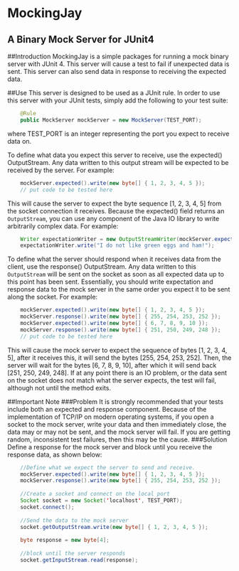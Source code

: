 MockingJay
==========
A Binary Mock Server for JUnit4
-------------------------------

##Introduction
MockingJay is a simple packages for running a mock binary server with JUnit 4. 
This server will cause a test to fail if unexpected data is sent. This server 
can also send data in response to receiving the expected data.
 
##Use
This server is designed to be used as a JUnit rule. In order to use this
server with your JUnit tests, simply add the following to your test suite:
  
```Java 
    @Rule
    public MockServer mockServer = new MockServer(TEST_PORT);
```

where TEST_PORT is an integer representing the port you expect to receive
data on.

To define what data you expect this server to receive, use the
expected() OutputStream. Any data written to this output
 stream will be expected to be received by the server. For example:
 
```Java
    mockServer.expected().write(new byte[] { 1, 2, 3, 4, 5 });
    // put code to be tested here
```

This will cause the server to expect the byte sequence [1, 2, 3, 4, 5] from
the socket connection it receives. Because the expected() field
returns an <code>OutputStream</code>, you can use any component of the Java
IO library to write arbitrarily complex data. For example:
 
```Java
    Writer expectationWriter = new OutputStreamWriter(mockServer.expected());
    expectationWriter.write("I do not like green eggs and ham!");
```

To define what the server should respond when it receives data from the
client, use the response() OutputStream. Any data written to
this <code>OutputStream</code> will be sent on the socket as soon as all
expected data up to this point has been sent. Essentially, you should write
expectation and response data to the mock server in the same order you expect
it to be sent along the socket. For example:
 
```Java
    mockServer.expected().write(new byte[] { 1, 2, 3, 4, 5 });
    mockServer.response().write(new byte[] { 255, 254, 253, 252 });
    mockServer.expected().write(new byte[] { 6, 7, 8, 9, 10 });
    mockServer.response().write(new byte[] { 251, 250, 249, 248 });
    // put code to be tested here
```

This will cause the mock server to expect the sequence of bytes [1, 2, 3, 4, 5],
after it receives this, it will send the bytes [255, 254, 253, 252].
Then, the server will wait for the bytes [6, 7, 8, 9, 10], after which it
will send back [251, 250, 249, 248]. If at any point there is an IO problem,
or the data sent on the socket does not match what the server expects, the
test will fail, although not until the method exits.
 
##Important Note
###Problem
It is strongly recommended that your tests include both an expected and response component.  Because of the implementation of TCP/IP on modern operating systems, if you open a socket to the mock server, write your data and then immediately close, the data may or may not be sent, and the mock server will fail.  If you are getting random, inconsistent test failures, then this may be the cause.
###Solution
Define a response for the mock server and block until you receive the response data, as shown below:

```Java
    //Define what we expect the server to send and receive. 
    mockServer.expected().write(new byte[] { 1, 2, 3, 4, 5 });
    mockServer.response().write(new byte[] { 255, 254, 253, 252 });
 
    //Create a socket and connect on the local port
    Socket socket = new Socket('localhost', TEST_PORT);
    socket.connect();
     
    //Send the data to the mock server
    socket.getOutputStream.write(new byte[] { 1, 2, 3, 4, 5 });
  
    byte response = new byte[4];
  
    //block until the server responds
    socket.getInputStream.read(response);
``` 

